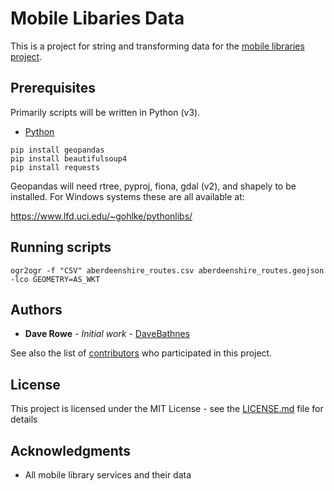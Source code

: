 # Mobile Libaries Data

This is a project for string and transforming data for the [mobile libraries project](https://blog.librarydata.uk/mobile-library-data-project).

## Prerequisites

Primarily scripts will be written in Python (v3).

- [Python](https://www.python.org/)

```
pip install geopandas
pip install beautifulsoup4
pip install requests
```

Geopandas will need rtree, pyproj, fiona, gdal (v2), and shapely to be installed. For Windows systems these are all available at:

https://www.lfd.uci.edu/~gohlke/pythonlibs/

## Running scripts

```
ogr2ogr -f "CSV" aberdeenshire_routes.csv aberdeenshire_routes.geojson -lco GEOMETRY=AS_WKT
```

## Authors

* **Dave Rowe** - *Initial work* - [DaveBathnes](https://github.com/DaveBathnes)

See also the list of [contributors](https://github.com/librarieshacked/mobilelibraries-database/contributors) who participated in this project.

## License

This project is licensed under the MIT License - see the [LICENSE.md](LICENSE.md) file for details

## Acknowledgments

* All mobile library services and their data
